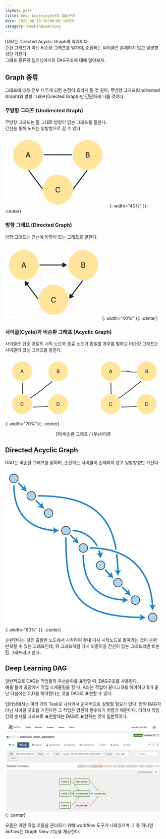 ```yaml
---
layout: post
title: Deep Learning에서의 DAG구조
date: 2022-08-10 10:00:00 +0300
category: MachineLearning
---
```


DAG는 Directed Acyclic Graph의 약자이다.   
순환 그래프가 아닌 비순환 그래프를 말하며, 순환하는 싸이클은 존재하지 않고 일방향성만 가진다.  
그래프 종류와 딥러닝에서의 DAG구조에 대해 알아보자.  

## Graph 종류  

그래프에 대해 전부 다루게 되면 논점이 흐리게 될 것 같아, 무방향 그래프(Undirected Graph)와 방향 그래프(Directed Graph)만 간단하게 다룰 것이다. 

### 무방향 그래프 (Undirected Graph)

무방향 그래프는 말 그대로 방향이 없는 그래프를 말한다.  
간선을 통해 노드는 양방향으로 갈 수 있다. 

![env_img](/public/img/DAG1.png){: width="40%" }{: .center}

### 방향 그래프 (Directed Graph)

방향 그래프는 간선에 방향이 있는 그래프를 말한다. 

![env_img](/public/img/DAG2.png){: width="40%"  }{: .center}

### 사이클(Cycle)과 비순환 그래프 (Acyclic Graph)

사이클은 단순 경로의 시작 노드와 종료 노드가 동일할 경우를 말하고 비순환 그래프는 사이클이 없는 그래프를 말한다.  

![env_img](/public/img/DAG3.png){: width="70%"}{: .center}
<center>(좌)비순환 그래프 / (우)사이클 </center>  

## Directed Acyclic Graph  

DAG는 비순환 그래프를 말하며, 순환하는 사이클이 존재하지 않고 일방향성만 가진다.  

![env_img](/public/img/DAG4.png){: width="60%" }{: .center}

순환한다는 것은 출발한 노드에서 시작하여 끝내 다시 시작노드로 돌아가는 것이 순환 반복될 수 있는 그래프인데, 
위 그래프처럼 다시 되돌아갈 간선이 없는 그래프라면 비순환 그래프라고 한다.  

## Deep Learning DAG 

일반적으로 DAG는 작업들의 우선순위를 표현할 때, DAG구조를 사용한다.  
예를 들어 공장에서 작업 스케줄링을 할 때, A라는 작업이 끝나고 B를 해야하고 B가 끝난 다음에는 C,D를 해야한다는 것을 DAG로 표현할 수 있다.  

딥러닝에서는 여러 개의 Task로 나뉘어서 순차적으로 실행할 필요가 있다. 만약 DAG가 아닌 사이클 구조를 가진다면 그 작업은 영원히 완수되기 어렵기 때문이다. 따라서 작업간의 순서를 그래프로 표현할때는 DAG로 표현하는 것이 일반적이다.

![env_img](/public/img/DAG5.png){: .center}

요즘은 이런 작업 흐름을 관리하기 위해 workflow 도구가 나와있으며 그 중 하나인 Airflow는 Graph View 기능을 제공한다.  